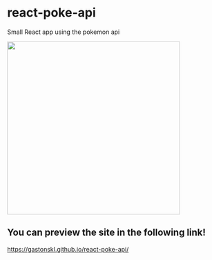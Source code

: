 # react-poke-api
Small React app using the pokemon api 

<img align='center' src="https://programacion.net/files/article/20170428010447_pokemon.jpg" width="400">

## You can preview the site in the following link!

https://gastonskl.github.io/react-poke-api/
